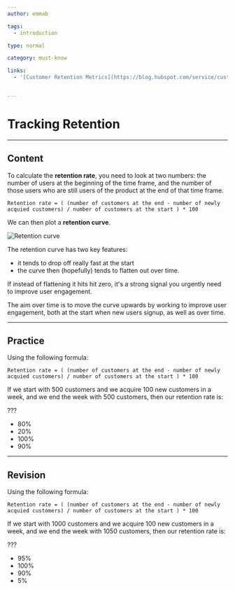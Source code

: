 ```yaml
---
author: emmab

tags:
  - introduction

type: normal

category: must-know

links:
  - '[Customer Retention Metrics](https://blog.hubspot.com/service/customer-retention-metrics){website}'


---
```

# Tracking Retention

---
## Content

To calculate the **retention rate**, you need to look at two numbers: the number of users at the beginning of the time frame, and the number of those users who are still users of the product at the end of that time frame.

```plain-text
Retention rate = ( (number of customers at the end - number of newly acquied customers) / number of customers at the start ) * 100
```

We can then plot a **retention curve**.

![Retention curve](https://img.enkipro.com/c8a08183f1e63872e4883cb30660d6bd.png)

The retention curve has two key features:

- it tends to drop off really fast at the start
- the curve then (hopefully) tends to flatten out over time. 

If instead of flattening it hits hit zero, it's a strong signal you urgently need to improve user engagement.

The aim over time is to move the curve upwards by working to improve user engagement, both at the start when new users signup, as well as over time.


---
## Practice

Using the following formula:

```plain-text
Retention rate = ( (number of customers at the end - number of newly acquied customers) / number of customers at the start ) * 100
```

If we start with 500 customers and we acquire 100 new customers in a week, and we end the week with 500 customers, then our retention rate is:

???

- 80%
- 20%
- 100%
- 90%

---
## Revision

Using the following formula:

```plain-text
Retention rate = ( (number of customers at the end - number of newly acquied customers) / number of customers at the start ) * 100
```

If we start with 1000 customers and we acquire 100 new customers in a week, and we end the week with 1050 customers, then our retention rate is:

???

- 95%
- 100%
- 90% 
- 5%
 
